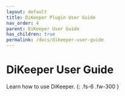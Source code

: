 ```yaml
---
layout: default
title: DiKeeper Plugin User Guide
nav_order: 4
parent: DiKeeper User Guide
has_children: true
permalink: /docs/dikeeper-user-guide
---
```


# DiKeeper User Guide

Learn how to use DiKeeper.
{: .fs-6 .fw-300 }

